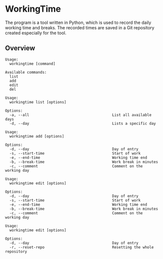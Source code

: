 # WorkingTime

The program is a tool written in Python, which is used to record the daily working time and breaks.
The recorded times are saved in a Git repository created especially for the tool.

## Overview
```
Usage:
  workingtime [command]

Available commands:
  list
  add
  edit
  del
```

```
Usage:
  workingtime list [options]

Options:
  -a, --all                                      List all available days
  -d, --day                                      Lists a specific day
```

```
Usage:
  workingtime add [options]

Options:
  -d, --day                                      Day of entry
  -s, --start-time                               Start of work
  -e, --end-time                                 Working time end
  -b, --break-time                               Work break in minutes
  -c, --comment                                  Comment on the working day
```

```
Usage:
  workingtime edit [options]

Options:
  -d, --day                                      Day of entry
  -s, --start-time                               Start of work
  -e, --end-time                                 Working time end
  -b, --break-time                               Work break in minutes
  -c, --comment                                  Comment on the working day
```

```
Usage:
  workingtime edit [options]

Options:
  -d, --day                                      Day of entry
  -r, --reset-repo                               Resetting the whole repository
```
